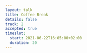 ```yaml
---
layout: talk
title: Coffee Break
details: false
track: 2
accepted: true
timeslot:
  start: 2021-06-22T16:05:00+02:00
  duration: 20
---
```


<!-- empty //-->